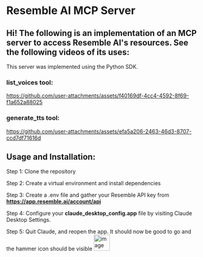 # Resemble AI MCP Server 

## Hi! The following is an implementation of an MCP server to access Resemble AI's resources. See the following videos of its uses:
This server was implemented using the Python SDK.

### **list_voices tool:**
https://github.com/user-attachments/assets/f40169df-4cc4-4592-8f69-f1a652a88025

### **generate_tts tool:**
https://github.com/user-attachments/assets/efa5a206-2463-46d3-8707-ccd7df71616d

## Usage and Installation:
Step 1: Clone the repository

Step 2: Create a virtual environment and install dependencies

Step 3: Create a .env file and gather your Resemble API key from **https://app.resemble.ai/account/api**

Step 4: Configure your **claude_desktop_config.app** file by visiting Claude Desktop Settings.

Step 5: Quit Claude, and reopen the app. It should now be good to go and the hammer icon should be visible <img width="42" alt="image" src="https://github.com/user-attachments/assets/4d305469-3fb0-4970-8965-79d852192c46" />

